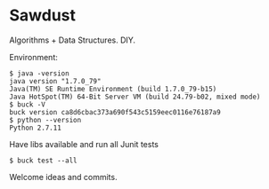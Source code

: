 # Sawdust
Algorithms + Data Structures.  DIY.

Environment:

```
$ java -version
java version "1.7.0_79"
Java(TM) SE Runtime Environment (build 1.7.0_79-b15)
Java HotSpot(TM) 64-Bit Server VM (build 24.79-b02, mixed mode)
$ buck -V
buck version ca8d6cbac373a690f543c5159eec0116e76187a9
$ python --version
Python 2.7.11
```

Have libs available and run all Junit tests
```
$ buck test --all
```

Welcome ideas and commits.